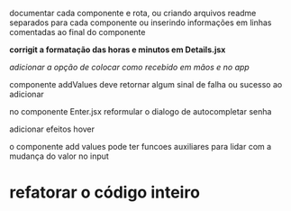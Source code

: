 documentar cada componente e rota, ou criando arquivos readme 
separados para cada componente ou inserindo informações em linhas 
comentadas ao final do componente

**corrigit a formatação das horas e minutos em Details.jsx**

*adicionar a opção de colocar como recebido em mãos e no app*

componente addValues deve retornar algum sinal de falha ou sucesso ao adicionar

no componente Enter.jsx reformular o dialogo de autocompletar senha

adicionar efeitos hover

o componente add values pode ter funcoes auxiliares para lidar com a mudança do valor no input

# refatorar o código inteiro


